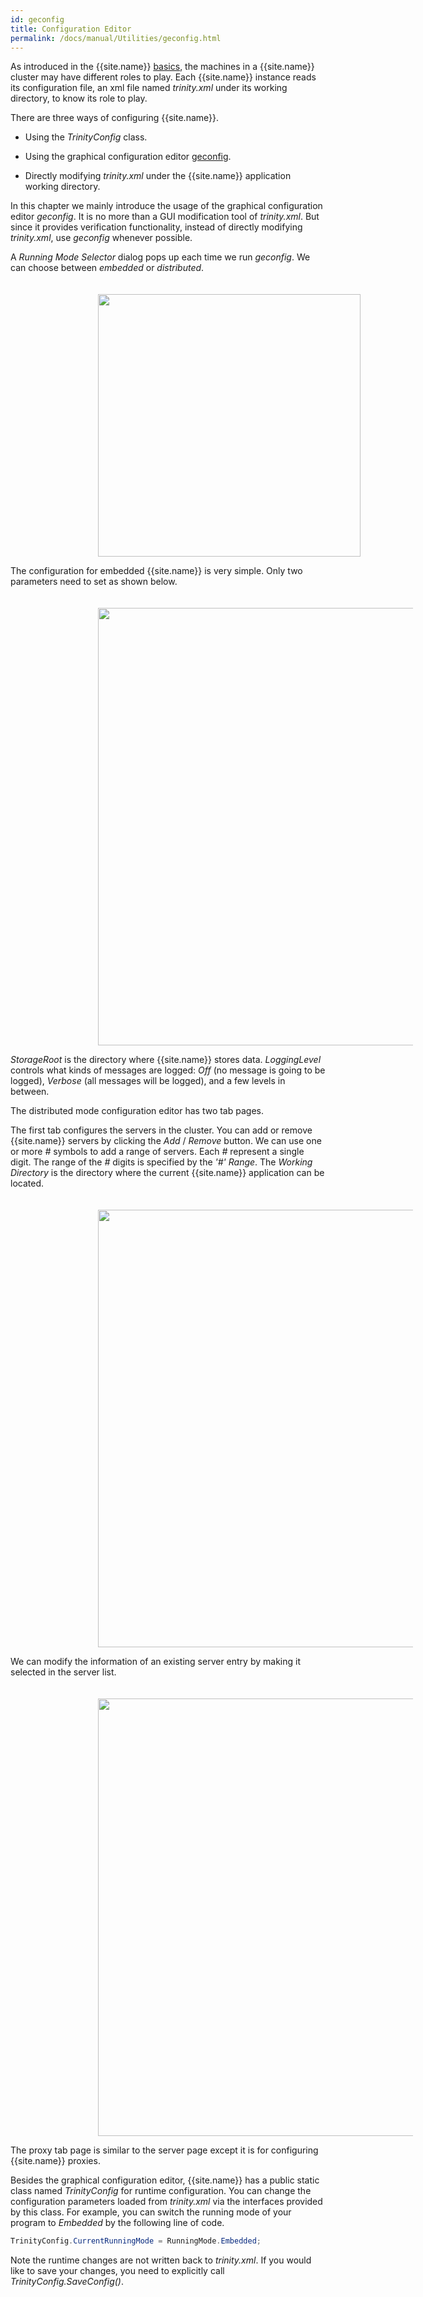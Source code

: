 ```yaml
---
id: geconfig
title: Configuration Editor
permalink: /docs/manual/Utilities/geconfig.html
---
```


As introduced in the {{site.name}} [basics](/docs/manual/basics.html),
the machines in a {{site.name}} cluster may have different roles to
play. Each {{site.name}} instance reads its configuration file, an xml
file named _trinity.xml_ under its working directory, to know its role
to play.

There are three ways of configuring {{site.name}}.

* Using the _TrinityConfig_ class.

* Using the graphical configuration editor <a
  href="/downloads/tools/geconfig.zip">geconfig</a>.

* Directly modifying _trinity.xml_ under the {{site.name}} application
  working directory.

In this chapter we mainly introduce the usage of the graphical
configuration editor _geconfig_. It is no more than a GUI modification
tool of _trinity.xml_. But since it provides verification
functionality, instead of directly modifying _trinity.xml_, use
_geconfig_ whenever possible.  

A _Running Mode Selector_ dialog pops up each time we run
_geconfig_. We can choose between _embedded_ or _distributed_.

<img src="/img/config/ModeSelector.png" style="padding-top: 20px; margin-left:10em;width:30em;"></img>

The configuration for embedded {{site.name}} is
very simple. Only two parameters need to set as shown below.

<img src="/img/config/embedded.png" style="padding-top: 20px; margin-left:10em;width:50em;"></img>

_StorageRoot_ is the directory where {{site.name}} stores data.
_LoggingLevel_ controls what kinds of messages are logged:
_Off_ (no message is going to be logged), _Verbose_ (all
messages will be logged), and a few levels in between.

The distributed mode configuration editor has two tab pages.

The first tab configures the servers in the cluster. You can add or
remove {{site.name}} servers by clicking the _Add_ / _Remove_
button. We can use one or more _#_ symbols to add a range of
servers. Each _#_ represent a single digit. The range of the _#_
digits is specified by the _'#' Range_.  The _Working Directory_ is
the directory where the current {{site.name}} application can be
located.

<img src="/img/config/addserver.png" style="padding-top: 20px; margin-left:10em;width:50em;"></img>

We can modify the information of an existing server entry by making it
selected in the server list.

<img src="/img/config/modifyserver.png" style="padding-top: 20px; margin-left:10em;width:50em;"></img>

The proxy tab page is similar to the server page except it is for
configuring {{site.name}} proxies.

Besides the graphical configuration editor, {{site.name}} has a public
static class named _TrinityConfig_ for runtime configuration.  You can
change the configuration parameters loaded from _trinity.xml_ via the
interfaces provided by this class. For example, you can switch the
running mode of your program to _Embedded_ by the following line of
code.

```C#
TrinityConfig.CurrentRunningMode = RunningMode.Embedded;
```

Note the runtime changes are not written back to _trinity.xml_.  If
you would like to save your changes, you need to explicitly call
_TrinityConfig.SaveConfig()_.
